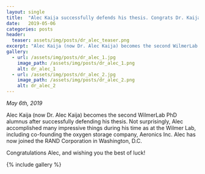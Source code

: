 ```yaml
---
layout: single
title:  "Alec Kaija successfully defends his thesis. Congrats Dr. Kaija!"
date:   2019-05-06
categories: posts
header:
  teaser: assets/img/posts/dr_alec_teaser.png
excerpt: "Alec Kaija (now Dr. Alec Kaija) becomes the second WilmerLab PhD alumnus after successfully defending his thesis."
gallery:
  - url: /assets/img/posts/dr_alec_1.jpg
    image_path: /assets/img/posts/dr_alec_1.png
    alt: dr_alec_1
  - url: /assets/img/posts/dr_alec_2.jpg
    image_path: /assets/img/posts/dr_alec_2.png
    alt: dr_alec_2
---
```

*May 6th, 2019*

Alec Kaija (now Dr. Alec Kaija) becomes the second WilmerLab PhD alumnus after successfully defending his thesis. Not surprisingly,
Alec accomplished many impressive things during his time as at the Wilmer Lab, including co-founding the oxygen storage company, Aeronics Inc.
Alec has now joined the RAND Corporation in Washington, D.C.

Congratulations Alec, and wishing you the best of luck!

{% include gallery %}
